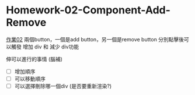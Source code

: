 # Homework-02-Component-Add-Remove

[作業02](https://bobo100.github.io/Homework-02-Component-Add-Remove/)
兩個button，一個是add button，另一個是remove button
分別點擊後可以觸發 增加 div 和 減少 div功能

伸可以進行的事情 (腦補)

- [ ] 增加順序
- [ ] 可以移動順序
- [ ] 可以選擇刪除哪一個div (是否要重新渲染?)
